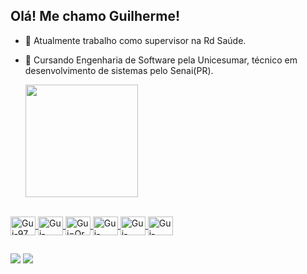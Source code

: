 ## Olá! Me chamo Guilherme!

- 🔭 Atualmente trabalho como supervisor na Rd Saúde. 
- 🌱 Cursando Engenharia de Software pela Unicesumar, técnico em desenvolvimento de sistemas pelo Senai(PR).

   <div>
  <a href="https://github.com/Guilherme-97">
  <img height="180em" src="https://github-readme-stats.vercel.app/api?username=Guilherme-97&show_icons=true&theme=black&include_all_commits=true&count_private=true"/>
</div>

</div>
<div style="display: inline_block"><br>
  <img align="center" alt="Gui-97" height="30" width="40" 
  src="https://cdn.jsdelivr.net/gh/devicons/devicon@latest/icons/csharp/csharp-original.svg" >
  <img align="center" alt="Gui-Java" height="30" width="40" 
   src="https://cdn.jsdelivr.net/gh/devicons/devicon@latest/icons/java/java-original.svg" >       
  <img align="center" alt="Gui=Oracle" height="30" width="40" 
   src="https://cdn.jsdelivr.net/gh/devicons/devicon@latest/icons/oracle/oracle-original.svg" >      
  <img align="center" alt="Gui-Azure" height="30" width="40" 
   src="https://cdn.jsdelivr.net/gh/devicons/devicon@latest/icons/azuresqldatabase/azuresqldatabase-original.svg" >
    <img align="center" alt="Gui-Docker" height="30" width="40" 
    src="https://cdn.jsdelivr.net/gh/devicons/devicon@latest/icons/sqldeveloper/sqldeveloper-original.svg" />  
  <img align="center" alt="Gui-Docker" height="30" width="40" 
  src="https://cdn.jsdelivr.net/gh/devicons/devicon@latest/icons/docker/docker-original.svg" />
</div>
<div>
  
##

</div>
<div> 
  <a href = "mailto:grodrigues213@gmail.com"><img src="https://img.shields.io/badge/-Gmail-%23333?style=for-the-badge&logo=gmail&logoColor=white" target="_blank"></a>
  <a href="https://www.linkedin.com/in/guilherme-rodrigues-de-freitas-bb105a191" target="_blank"><img src="https://img.shields.io/badge/-LinkedIn-%230077B5?style=for-the-badge&logo=linkedin&logoColor=white" target="_blank"></a> 
</div>



